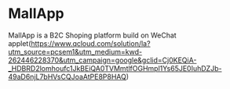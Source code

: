 # MallApp
MallApp is a B2C Shoping platform build on WeChat applet(https://www.qcloud.com/solution/la?utm_source=pcsem1&utm_medium=kwd-262446228370&utm_campaign=google&gclid=Cj0KEQiA-_HDBRD2lomhoufc1JkBEiQA0TVMmtlfOGHmpl1Ys65JE0IuhDZJb-49aD6njL7bHVsCQJoaAtPE8P8HAQ) 
